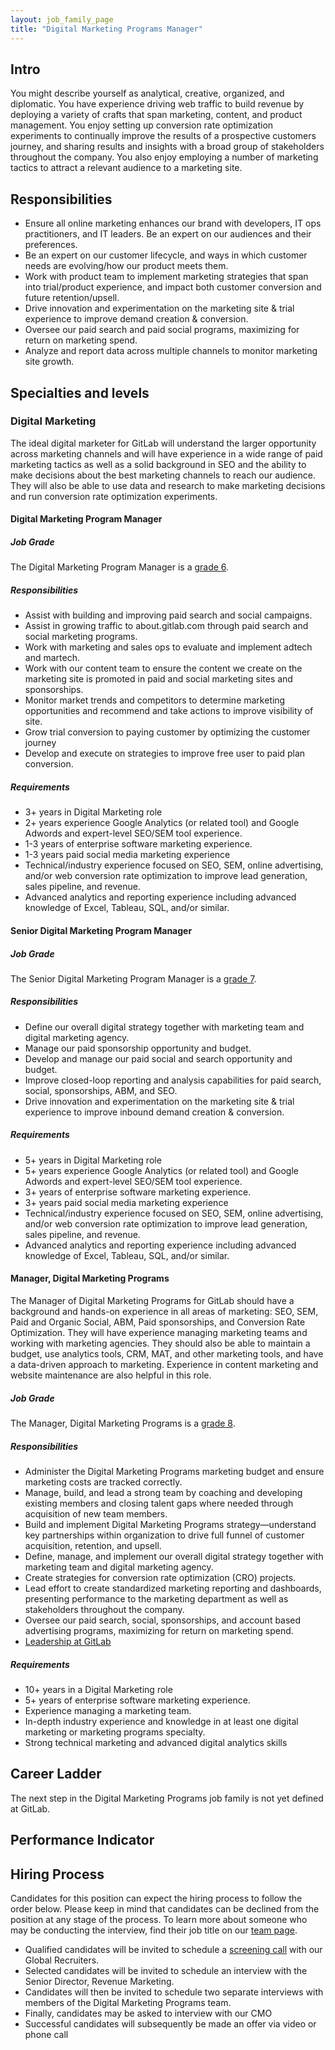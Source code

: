 ```yaml
---
layout: job_family_page
title: "Digital Marketing Programs Manager"
---
```


## Intro

You might describe yourself as analytical, creative, organized, and diplomatic. You have experience driving web traffic to build revenue by deploying a variety of crafts that span marketing, content, and product management. You enjoy setting up conversion rate optimization experiments to continually improve the results of a prospective customers journey, and sharing results and insights with a broad group of stakeholders throughout the company. You also enjoy employing a number of marketing tactics to attract a relevant audience to a marketing site.

## Responsibilities

- Ensure all online marketing enhances our brand with developers, IT ops practitioners, and IT leaders. Be an expert on our audiences and their preferences.
- Be an expert on our customer lifecycle, and ways in which customer needs are evolving/how our product meets them.
- Work with product team to implement marketing strategies that span into trial/product experience, and impact both customer conversion and future retention/upsell.
- Drive innovation and experimentation on the marketing site & trial experience to improve demand creation & conversion.
- Oversee our paid search and paid social programs, maximizing for return on marketing spend.
- Analyze and report data across multiple channels to monitor marketing site growth.

## Specialties and levels

### Digital Marketing
The ideal digital marketer for GitLab will understand the larger opportunity across marketing channels and will have experience in a wide range of paid marketing tactics as well as a solid background in SEO and the ability to make decisions about the best marketing channels to reach our audience.  They will also be able to use data and research to make marketing decisions and run conversion rate optimization experiments.

#### Digital Marketing Program Manager

##### Job Grade 

The Digital Marketing Program Manager is a [grade 6](/handbook/total-rewards/compensation/compensation-calculator/#gitlab-job-grades).

##### Responsibilities
- Assist with building and improving paid search and social campaigns.
- Assist in growing traffic to about.gitlab.com through paid search and social marketing programs.
- Work with marketing and sales ops to evaluate and implement adtech and martech.
- Work with our content team to ensure the content we create on the marketing site is promoted in paid and social marketing sites and sponsorships.
- Monitor market trends and competitors to determine marketing opportunities and recommend and take actions to improve visibility of site.
- Grow trial conversion to paying customer by optimizing the customer journey
- Develop and execute on strategies to improve free user to paid plan conversion.

##### Requirements
- 3+ years in Digital Marketing role
- 2+ years experience Google Analytics (or related tool) and Google Adwords and expert-level SEO/SEM tool experience.
- 1-3 years of enterprise software marketing experience.
- 1-3 years paid social media marketing experience
- Technical/industry experience focused on SEO, SEM, online advertising, and/or web conversion rate optimization to improve lead generation, sales pipeline, and revenue.
- Advanced analytics and reporting experience including advanced knowledge of Excel, Tableau, SQL, and/or similar.

####  Senior Digital Marketing Program Manager

##### Job Grade 

The Senior Digital Marketing Program Manager is a [grade 7](/handbook/total-rewards/compensation/compensation-calculator/#gitlab-job-grades).

##### Responsibilities
- Define our overall digital strategy together with marketing team and digital marketing agency.
- Manage our paid sponsorship opportunity and budget.
- Develop and manage our paid social and search opportunity and budget.
- Improve closed-loop reporting and analysis capabilities for paid search, social, sponsorships, ABM, and SEO.
- Drive innovation and experimentation on the marketing site & trial experience to improve inbound demand creation & conversion.

##### Requirements
- 5+ years in Digital Marketing role
- 5+ years experience Google Analytics (or related tool) and Google Adwords and expert-level SEO/SEM tool experience.
- 3+ years of enterprise software marketing experience.
- 3+ years paid social media marketing experience
- Technical/industry experience focused on SEO, SEM, online advertising, and/or web conversion rate optimization to improve lead generation, sales pipeline, and revenue.
- Advanced analytics and reporting experience including advanced knowledge of Excel, Tableau, SQL, and/or similar.

#### Manager, Digital Marketing Programs

The Manager of Digital Marketing Programs for GitLab should have a background and hands-on experience in all areas of marketing: SEO, SEM, Paid and Organic Social, ABM, Paid sponsorships, and Conversion Rate Optimization. They will have experience managing marketing teams and working with marketing agencies. They should also be able to maintain a budget, use analytics tools, CRM, MAT, and other marketing tools, and have a data-driven approach to marketing. Experience in content marketing and website maintenance are also helpful in this role.

##### Job Grade 

The Manager, Digital Marketing Programs is a [grade 8](/handbook/total-rewards/compensation/compensation-calculator/#gitlab-job-grades).

##### Responsibilities
- Administer the Digital Marketing Programs marketing budget and ensure marketing costs are tracked correctly.
- Manage, build, and lead a strong team by coaching and developing existing members and closing talent gaps where needed through acquisition of new team members.
- Build and implement Digital Marketing Programs strategy—understand key partnerships within organization to drive full funnel of customer acquisition, retention, and upsell.
- Define, manage, and implement our overall digital strategy together with marketing team and digital marketing agency.
- Create strategies for conversion rate optimization (CRO) projects.
- Lead effort to create standardized marketing reporting and dashboards, presenting performance to the marketing department as well as stakeholders throughout the company.
- Oversee our paid search, social, sponsorships, and account based advertising programs, maximizing for return on marketing spend.
- [Leadership at GitLab](https://about.gitlab.com/company/team/structure/#management-group)

##### Requirements
- 10+ years in a Digital Marketing role
- 5+ years of enterprise software marketing experience.
- Experience managing a marketing team.
- In-depth industry experience and knowledge in at least one digital marketing or marketing programs specialty.
- Strong technical marketing and advanced digital analytics skills

## Career Ladder

The next step in the Digital Marketing Programs job family is not yet defined at GitLab. 

## Performance Indicator

## Hiring Process
Candidates for this position can expect the hiring process to follow the order below. Please keep in mind that candidates can be declined from the position at any stage of the process. To learn more about someone who may be conducting the interview, find their job title on our [team page](/company/team).

* Qualified candidates will be invited to schedule a [screening call](/handbook/hiring/#screening-call) with our Global Recruiters.
* Selected candidates will be invited to schedule an interview with the Senior Director, Revenue Marketing.
* Candidates will then be invited to schedule two separate interviews with members of the Digital Marketing Programs team.
* Finally, candidates may be asked to interview with our CMO
* Successful candidates will subsequently be made an offer via video or phone call
